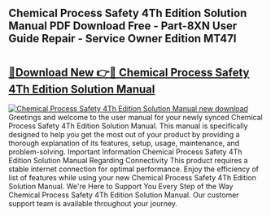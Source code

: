 ## Chemical Process Safety 4Th Edition Solution Manual PDF Download Free - Part-8XN User Guide Repair - Service Owner Edition MT47I

# <h2><a href="http://bc13149.oget.top/?id=Chemical+Process+Safety+4Th+Edition+Solution+Manual">🔗Download New 👉🔴 Chemical Process Safety 4Th Edition Solution Manual</a></h2>

[![Chemical Process Safety 4Th Edition Solution Manual new download](https://i.imgur.com/5g1atiW.png)](http://bc13149.oget.top/?id=Chemical+Process+Safety+4Th+Edition+Solution+Manual)
Greetings and welcome to the user manual for your newly synced Chemical Process Safety 4Th Edition Solution Manual. This manual is specifically designed to help you get the most out of your product by providing a thorough explanation of its features, setup, usage, maintenance, and problem-solving. Important Information Chemical Process Safety 4Th Edition Solution Manual Regarding Connectivity This product requires a stable internet connection for optimal performance. Enjoy the efficiency of list of features while using your new Chemical Process Safety 4Th Edition Solution Manual. We're Here to Support You Every Step of the Way Chemical Process Safety 4Th Edition Solution Manual. Our customer support team is available throughout your journey.
